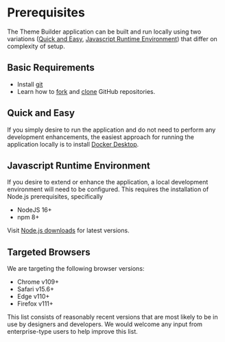 # Prerequisites

The Theme Builder application can be built and run locally using two variations ([Quick and Easy](#quick-and-easy), [Javascript Runtime Environment](#javascript-runtime-environment)) that differ on complexity of setup.

## Basic Requirements

* Install [git](https://github.com/git-guides/install-git)
* Learn how to [fork](https://docs.github.com/en/get-started/quickstart/fork-a-repo) and [clone](https://github.com/git-guides/git-clone) GitHub repositories.

## Quick and Easy 

If you simply desire to run the application and do not need to perform any development enhancements, the easiest approach for running the application locally is to install [Docker Desktop](https://www.docker.com/).

## Javascript Runtime Environment

If you desire to extend or enhance the application, a local development environment will need to be configured. This requires the installation of Node.js prerequisites, specifically

* NodeJS 16+
* npm 8+
 
Visit [Node.js downloads](https://nodejs.org/en/download/) for latest versions.

## Targeted Browsers

We are targeting the following browser versions:

* Chrome v109+
* Safari v15.6+
* Edge v110+
* Firefox v111+

This list consists of reasonably recent versions that are most likely to be in use by designers and developers.  We would welcome any input from enterprise-type users to help improve this list.
